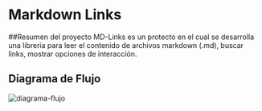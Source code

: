 # Markdown Links

##Resumen del proyecto
MD-Links es un protecto en el cual se desarrolla una libreria para leer el contenido de archivos markdown (.md), buscar links, mostrar opciones de interacción.

## Diagrama de Flujo

![diagrama-flujo](https://github.com/silviatrinidad/MEX008-FE-md-link/blob/master/img/Diagrama%20en%20blanco.jpeg)